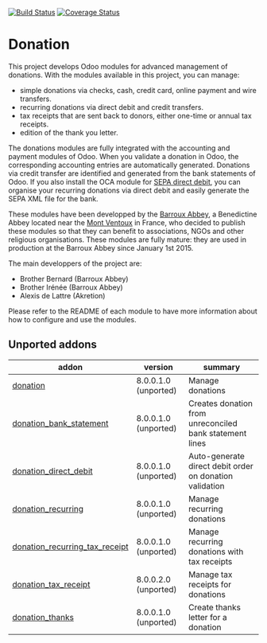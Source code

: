 [![Build Status](https://travis-ci.org/OCA/donation.svg?branch=10.0)](https://travis-ci.org/OCA/donation)
[![Coverage Status](https://coveralls.io/repos/OCA/donation/badge.png?branch=10.0)](https://coveralls.io/r/OCA/donation?branch=10.0)

# Donation

This project develops Odoo modules for advanced management of donations. With the modules available in this project, you can manage:
* simple donations via checks, cash, credit card, online payment and wire transfers.
* recurring donations via direct debit and credit transfers.
* tax receipts that are sent back to donors, either one-time or annual tax receipts.
* edition of the thank you letter.

The donations modules are fully integrated with the accounting and payment modules of Odoo. When you validate a donation in Odoo, the corresponding accounting entries are automatically generated. Donations via credit transfer are identified and generated from the bank statements of Odoo. If you also install the OCA module for [SEPA direct debit](https://github.com/OCA/bank-payment/tree/10.0/account_banking_sepa_direct_debit), you can organise your recurring donations via direct debit and easily generate the SEPA XML file for the bank.

These modules have been developped by the
[Barroux Abbey](http://www.barroux.org/), a Benedictine Abbey located near the
[Mont Ventoux](http://en.wikipedia.org/wiki/Mont_Ventoux) in France,
who decided to publish these modules so that they can benefit to
associations, NGOs and other religious organisations. These modules are
fully mature: they are used in production at the Barroux Abbey since
January 1st 2015.

The main developpers of the project are:
* Brother Bernard (Barroux Abbey)
* Brother Irénée (Barroux Abbey)
* Alexis de Lattre (Akretion)

Please refer to the README of each module to have more information about
how to configure and use the modules.

[//]: # (addons)

Unported addons
---------------
addon | version | summary
--- | --- | ---
[donation](donation/) | 8.0.0.1.0 (unported) | Manage donations
[donation_bank_statement](donation_bank_statement/) | 8.0.0.1.0 (unported) | Creates donation from unreconciled bank statement lines
[donation_direct_debit](donation_direct_debit/) | 8.0.0.1.0 (unported) | Auto-generate direct debit order on donation validation
[donation_recurring](donation_recurring/) | 8.0.0.1.0 (unported) | Manage recurring donations
[donation_recurring_tax_receipt](donation_recurring_tax_receipt/) | 8.0.0.1.0 (unported) | Manage recurring donations with tax receipts
[donation_tax_receipt](donation_tax_receipt/) | 8.0.0.2.0 (unported) | Manage tax receipts for donations
[donation_thanks](donation_thanks/) | 8.0.0.1.0 (unported) | Create thanks letter for a donation

[//]: # (end addons)
